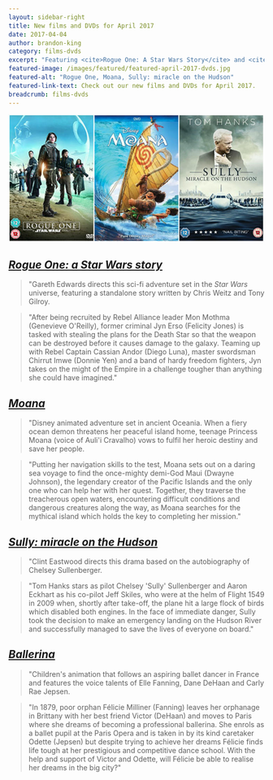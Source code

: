 ```yaml
---
layout: sidebar-right
title: New films and DVDs for April 2017
date: 2017-04-04
author: brandon-king
category: films-dvds
excerpt: "Featuring <cite>Rogue One: A Star Wars Story</cite> and <cite>Moana</cite>."
featured-image: /images/featured/featured-april-2017-dvds.jpg
featured-alt: "Rogue One, Moana, Sully: miracle on the Hudson"
featured-link-text: Check out our new films and DVDs for April 2017.
breadcrumb: films-dvds
---
```


![Rogue One, Moana, Sully: miracle on the Hudson](/images/featured/featured-april-2017-dvds.jpg)

## [<cite>Rogue One: a Star Wars story</cite>](https://suffolk.spydus.co.uk/cgi-bin/spydus.exe/ENQ/OPAC/BIBENQ?BRN=2151937)

> "Gareth Edwards directs this sci-fi adventure set in the <cite>Star Wars</cite> universe, featuring a standalone story written by Chris Weitz and Tony Gilroy.

> "After being recruited by Rebel Alliance leader Mon Mothma (Genevieve O'Reilly), former criminal Jyn Erso (Felicity Jones) is tasked with stealing the plans for the Death Star so that the weapon can be destroyed before it causes damage to the galaxy. Teaming up with Rebel Captain Cassian Andor (Diego Luna), master swordsman Chirrut Imwe (Donnie Yen) and a band of hardy freedom fighters, Jyn takes on the might of the Empire in a challenge tougher than anything she could have imagined."

## [<cite>Moana</cite>](https://suffolk.spydus.co.uk/cgi-bin/spydus.exe/ENQ/OPAC/BIBENQ?BRN=2151936)

> "Disney animated adventure set in ancient Oceania. When a fiery ocean demon threatens her peaceful island home, teenage Princess Moana (voice of Auli'i Cravalho) vows to fulfil her heroic destiny and save her people.

> "Putting her navigation skills to the test, Moana sets out on a daring sea voyage to find the once-mighty demi-God Maui (Dwayne Johnson), the legendary creator of the Pacific Islands and the only one who can help her with her quest. Together, they traverse the treacherous open waters, encountering difficult conditions and dangerous creatures along the way, as Moana searches for the mythical island which holds the key to completing her mission."

## [<cite>Sully: miracle on the Hudson</cite>](https://suffolk.spydus.co.uk/cgi-bin/spydus.exe/ENQ/OPAC/BIBENQ?BRN=2162081)

> "Clint Eastwood directs this drama based on the autobiography of Chelsey Sullenberger.

> "Tom Hanks stars as pilot Chelsey 'Sully' Sullenberger and Aaron Eckhart as his co-pilot Jeff Skiles, who were at the helm of Flight 1549 in 2009 when, shortly after take-off, the plane hit a large flock of birds which disabled both engines. In the face of immediate danger, Sully took the decision to make an emergency landing on the Hudson River and successfully managed to save the lives of everyone on board."

## [<cite>Ballerina</cite>](https://suffolk.spydus.co.uk/cgi-bin/spydus.exe/ENQ/OPAC/BIBENQ?BRN=2123971)

> "Children's animation that follows an aspiring ballet dancer in France and features the voice talents of Elle Fanning, Dane DeHaan and Carly Rae Jepsen.

> "In 1879, poor orphan Félicie Milliner (Fanning) leaves her orphanage in Brittany with her best friend Victor (DeHaan) and moves to Paris where she dreams of becoming a professional ballerina. She enrols as a ballet pupil at the Paris Opera and is taken in by its kind caretaker Odette (Jepsen) but despite trying to achieve her dreams Félicie finds life tough at her prestigious and competitive dance school. With the help and support of Victor and Odette, will Félicie be able to realise her dreams in the big city?"
